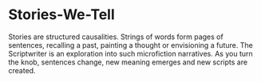 # Stories-We-Tell
Stories are structured causalities. Strings of words form pages of sentences, recalling a past, painting a thought or envisioning a future. The Scriptwriter is an exploration into such microfiction narratives. As you turn the knob, sentences change, new meaning emerges and new scripts are created.
